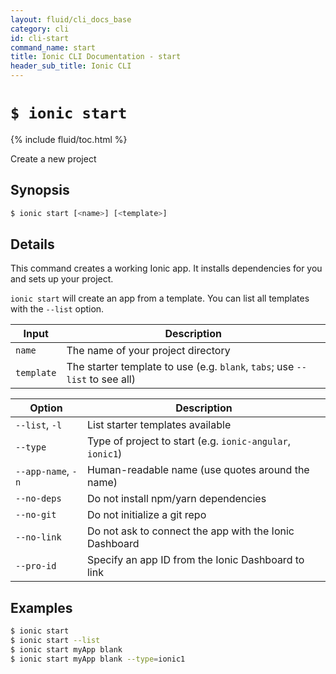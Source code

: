 ```yaml
---
layout: fluid/cli_docs_base
category: cli
id: cli-start
command_name: start
title: Ionic CLI Documentation - start
header_sub_title: Ionic CLI
---
```


# `$ ionic start`

{% include fluid/toc.html %}

Create a new project
## Synopsis

```bash
$ ionic start [<name>] [<template>]
```
  
## Details

This command creates a working Ionic app. It installs dependencies for you and sets up your project.

`ionic start` will create an app from a template. You can list all templates with the `--list` option.


Input | Description
----- | ----------
`name` | The name of your project directory
`template` | The starter template to use (e.g. `blank`, `tabs`; use `--list` to see all)


Option | Description
------ | ----------
`--list`, `-l` | List starter templates available
`--type` | Type of project to start (e.g. `ionic-angular`, `ionic1`)
`--app-name`, `-n` | Human-readable name (use quotes around the name)
`--no-deps` | Do not install npm/yarn dependencies
`--no-git` | Do not initialize a git repo
`--no-link` | Do not ask to connect the app with the Ionic Dashboard
`--pro-id` | Specify an app ID from the Ionic Dashboard to link

## Examples

```bash
$ ionic start 
$ ionic start --list
$ ionic start myApp blank
$ ionic start myApp blank --type=ionic1
```

